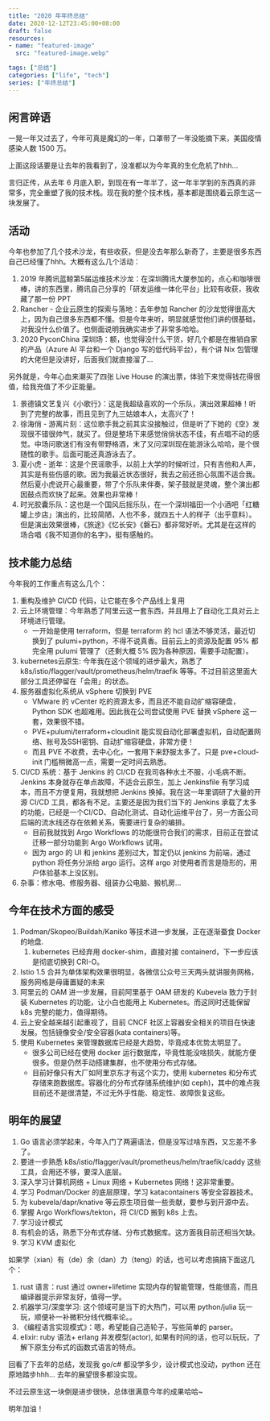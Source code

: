 ```yaml
---
title: "2020 年年终总结"
date: 2020-12-12T23:45:00+08:00
draft: false
resources:
- name: "featured-image"
  src: "featured-image.webp"

tags: ["总结"]
categories: ["life", "tech"]
series: ["年终总结"]
---
```



## 闲言碎语

一晃一年又过去了，今年可真是魔幻的一年，口罩带了一年没能摘下来，美国疫情感染人数 1500 万。

上面这段话要是让去年的我看到了，没准都以为今年真的生化危机了hhh...

言归正传，从去年 6 月底入职，到现在有一年半了，这一年半学到的东西真的非常多，完全重塑了我的技术栈。现在我的整个技术栈，基本都是围绕着云原生这一块发展了。

## 活动

今年也参加了几个技术沙龙，有些收获，但是没去年那么新奇了，主要是很多东西自己已经懂了hhh。大概有这么几个活动：

1. 2019 年腾讯蓝鲸第5届运维技术沙龙：在深圳腾讯大厦参加的，点心和咖啡很棒，讲的东西里，腾讯自己分享的「研发运维一体化平台」比较有收获，我收藏了那一份 PPT
1. Rancher - 企业云原生的探索与落地：去年参加 Rancher 的沙龙觉得很高大上，因为自己很多东西都不懂。但是今年来听，明显就感觉他们讲的很基础，对我没什么价值了。也侧面说明我确实进步了非常多哈哈。
1. 2020 PyconChina 深圳场：额，也觉得没什么干货，好几个都是在推销自家的产品（Azure AI 平台和一个 Django 写的低代码平台），有个讲 Nix 包管理的大佬但是没讲好，后面我们就直接溜了...

另外就是，今年心血来潮买了四张 Live House 的演出票，体验下来觉得钱花得很值，给我充值了不少正能量。

1. 景德镇文艺复兴《小歌行》：这是我超级喜欢的一个乐队，演出效果超棒！听到了完整的故事，而且见到了九三姑娘本人，太高兴了！
1. 徐海俏 - 游离片刻：这位歌手我之前其实没接触过，但是听了下她的《空》发现很不错很帅气，就买了。但是整场下来感觉俏俏状态不佳，有点唱不动的感觉。中场问歌迷们有没有带野格酒，末了又问深圳现在能游泳么哈哈，是个很随性的歌手。后面可能还真游泳去了。
1. 夏小虎 - 逝年：这是个民谣歌手，以前上大学的时候听过，只有吉他和人声，其实是有些伤感的歌。因为我最近状态很好，我去之前还担心氛围不适合我。然后夏小虎说开心最重要，带了个乐队来伴奏，架子鼓就是灵魂，整个演出都因鼓点而欢快了起来。效果也非常棒！
1. 时光胶囊乐队：这也是一个国风后摇乐队，在一个深圳福田一个小酒吧「红糖罐上步店」演出的，比较简陋，人也不多，就四五十人的样子（出乎意料）。但是演出效果很棒，《旅途》《忆长安》《磐石》都非常好听。尤其是在这样的场合唱《我不知道你的名字》，挺有感触的。

## 技术能力总结

今年我的工作重点有这么几个：

1. 重构及维护 CI/CD 代码，让它能在多个产品线上复用
1. 云上环境管理：今年熟悉了阿里云这一套东西，并且用上了自动化工具对云上环境进行管理。
   - 一开始是使用 terraform，但是 terraform 的 hcl 语法不够灵活，最近切换到了 pulumi+python，不得不说真香。目前云上的资源及配置 95% 都完全用 pulumi 管理了（还剩大概 5% 因为各种原因，需要手动配置）。 
1. kubernetes云原生: 今年我在这个领域的进步最大，熟悉了 k8s/istio/flagger/vault/prometheus/helm/traefik 等等。不过目前这里面大部分工具还停留在「会用」的状态。
1. 服务器虚拟化系统从 vSphere 切换到 PVE
   - VMware 的 vCenter 吃的资源太多，而且还不能自动扩缩容硬盘，Python SDK 也超难用。因此我在公司尝试使用 PVE 替换 vSphere 这一套，效果很不错。
   - PVE+pulumi/terraform+cloudinit 能实现自动化部署虚拟机，自动配置网络、账号及SSH密钥、自动扩缩容硬盘，非常方便！
   - 而且 PVE 不收费，去中心化，一套用下来舒服太多了。只是 pve+cloud-init 门槛稍微高一点，需要一定时间去熟悉。
1. CI/CD 系统：基于 Jenkins 的 CI/CD 在我司各种水土不服，小毛病不断。Jenkins 本身就存在单点故障，不适合云原生，加上 Jenkinsfile 有学习成本，而且不方便复用，我就想把 Jenkins 换掉。我在这一年里调研了大量的开源 CI/CD 工具，都各有不足。主要还是因为我们当下的 Jenkins 承载了太多的功能，已经是一个CI/CD、自动化测试、自动化运维平台了，另一方面公司后端的流水线还存在依赖关系，需要进行复杂的编排。
   - 目前我就找到 Argo Workflows 的功能很符合我们的需求，目前正在尝试迁移一部分功能到 Argo Workflows 试用。
   - 因为 argo 的 UI 和 jenkins 差别过大，暂定仍以 jenkins 为前端，通过 python 将任务分派给 argo 运行。这样 argo 对使用者而言是隐形的，用户体验基本上没区别。
1. 杂事：修水电、修服务器、组装办公电脑、搬机房...


## 今年在技术方面的感受

1. Podman/Skopeo/Buildah/Kaniko 等技术进一步发展，正在逐渐蚕食 Docker 的地盘.
    1. kubernetes 已经弃用 docker-shim，直接对接 containerd，下一步应该是彻底切换到 CRI-O。
1. Istio 1.5 合并为单体架构效果很明显，各微信公众号三天两头就讲服务网格，服务网格是毋庸置疑的未来
1. 阿里云的 OAM 进一步发展，目前阿里基于 OAM 研发的 Kubevela 致力于封装 Kubernetes 的功能，让小白也能用上 Kubernetes。而这同时还能保留 k8s 完整的能力，值得期待。
1. 云上安全越来越引起重视了，目前 CNCF 社区上容器安全相关的项目在快速发展。包括镜像安全/安全容器(kata containers)等。
1. 使用 Kubernetes 来管理数据库已经是大趋势，毕竟成本优势太明显了。
   - 很多公司已经在使用 docker 运行数据库，毕竟性能没啥损失，就能方便很多。但是仍然手动搭建集群，也不使用分布式存储。
   - 目前好像只有大厂如阿里京东才有这个实力，使用 kubernetes 和分布式存储来跑数据库。容器化的分布式存储系统维护(如 ceph)，其中的难点我目前还不是很清楚，不过无外乎性能、稳定性、故障恢复这些。

## 明年的展望

1. Go 语言必须学起来，今年入门了两遍语法，但是没写过啥东西，又忘差不多了。
1. 要进一步熟悉 k8s/istio/flagger/vault/prometheus/helm/traefik/caddy 这些工具，会用还不够，要深入底层。
1. 深入学习计算机网络 + Linux 网络 + Kubernetes 网络！这非常重要。
1. 学习 Podman/Docker 的底层原理，学习 katacontainers 等安全容器技术。
1. 为 kubevela/dapr/knative 等云原生项目做一些贡献，要参与到开源中去。
1. 掌握 Argo Workflows/tekton，将 CI/CD 搬到 k8s 上去。
1. 学习设计模式
1. 有机会的话，熟悉下分布式存储、分布式数据库。这方面我目前还相当欠缺。
1. 学习 KVM 虚拟化

如果学（xian）有（de）余（dan）力（teng）的话，也可以考虑搞搞下面这几个：

1. rust 语言：rust 通过 owner+lifetime 实现内存的智能管理，性能很高，而且编译器提示非常友好，值得一学。
1. 机器学习/深度学习: 这个领域可是当下的大热门，可以用 python/julia 玩一玩，顺便补一补微积分线代概率论。。
1. 《编程语言实现模式》：嗯，希望能自己造轮子，写些简单的 parser。
1. elixir: ruby 语法+ erlang 并发模型(actor), 如果有时间的话，也可以玩玩，了解下原生分布式的函数式语言的特点。

回看了下去年的总结，发现我 go/c# 都没学多少，设计模式也没动，python 还在原地踏步hhh... 去年的展望很多都没实现。

不过云原生这一块倒是进步很快，总体很满意今年的成果哈哈~

明年加油！
